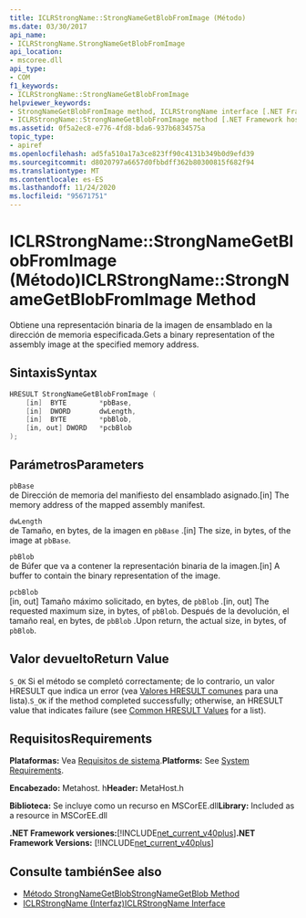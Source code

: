 ```yaml
---
title: ICLRStrongName::StrongNameGetBlobFromImage (Método)
ms.date: 03/30/2017
api_name:
- ICLRStrongName.StrongNameGetBlobFromImage
api_location:
- mscoree.dll
api_type:
- COM
f1_keywords:
- ICLRStrongName::StrongNameGetBlobFromImage
helpviewer_keywords:
- StrongNameGetBlobFromImage method, ICLRStrongName interface [.NET Framework hosting]
- ICLRStrongName::StrongNameGetBlobFromImage method [.NET Framework hosting]
ms.assetid: 0f5a2ec8-e776-4fd8-bda6-937b6834575a
topic_type:
- apiref
ms.openlocfilehash: ad5fa510a17a3ce823ff90c4131b349b0d9efd39
ms.sourcegitcommit: d8020797a6657d0fbbdff362b80300815f682f94
ms.translationtype: MT
ms.contentlocale: es-ES
ms.lasthandoff: 11/24/2020
ms.locfileid: "95671751"
---
```

# <a name="iclrstrongnamestrongnamegetblobfromimage-method"></a><span data-ttu-id="f5bdc-102">ICLRStrongName::StrongNameGetBlobFromImage (Método)</span><span class="sxs-lookup"><span data-stu-id="f5bdc-102">ICLRStrongName::StrongNameGetBlobFromImage Method</span></span>

<span data-ttu-id="f5bdc-103">Obtiene una representación binaria de la imagen de ensamblado en la dirección de memoria especificada.</span><span class="sxs-lookup"><span data-stu-id="f5bdc-103">Gets a binary representation of the assembly image at the specified memory address.</span></span>  
  
## <a name="syntax"></a><span data-ttu-id="f5bdc-104">Sintaxis</span><span class="sxs-lookup"><span data-stu-id="f5bdc-104">Syntax</span></span>  
  
```cpp  
HRESULT StrongNameGetBlobFromImage (  
    [in]  BYTE        *pbBase,  
    [in]  DWORD       dwLength,  
    [in]  BYTE        *pbBlob,  
    [in, out] DWORD   *pcbBlob  
);  
```  
  
## <a name="parameters"></a><span data-ttu-id="f5bdc-105">Parámetros</span><span class="sxs-lookup"><span data-stu-id="f5bdc-105">Parameters</span></span>  

 `pbBase`  
 <span data-ttu-id="f5bdc-106">de Dirección de memoria del manifiesto del ensamblado asignado.</span><span class="sxs-lookup"><span data-stu-id="f5bdc-106">[in] The memory address of the mapped assembly manifest.</span></span>  
  
 `dwLength`  
 <span data-ttu-id="f5bdc-107">de Tamaño, en bytes, de la imagen en `pbBase` .</span><span class="sxs-lookup"><span data-stu-id="f5bdc-107">[in] The size, in bytes, of the image at `pbBase`.</span></span>  
  
 `pbBlob`  
 <span data-ttu-id="f5bdc-108">de Búfer que va a contener la representación binaria de la imagen.</span><span class="sxs-lookup"><span data-stu-id="f5bdc-108">[in] A buffer to contain the binary representation of the image.</span></span>  
  
 `pcbBlob`  
 <span data-ttu-id="f5bdc-109">[in, out] Tamaño máximo solicitado, en bytes, de `pbBlob` .</span><span class="sxs-lookup"><span data-stu-id="f5bdc-109">[in, out] The requested maximum size, in bytes, of `pbBlob`.</span></span> <span data-ttu-id="f5bdc-110">Después de la devolución, el tamaño real, en bytes, de `pbBlob` .</span><span class="sxs-lookup"><span data-stu-id="f5bdc-110">Upon return, the actual size, in bytes, of `pbBlob`.</span></span>  
  
## <a name="return-value"></a><span data-ttu-id="f5bdc-111">Valor devuelto</span><span class="sxs-lookup"><span data-stu-id="f5bdc-111">Return Value</span></span>  

 <span data-ttu-id="f5bdc-112">`S_OK` Si el método se completó correctamente; de lo contrario, un valor HRESULT que indica un error (vea [Valores HRESULT comunes](/windows/win32/seccrypto/common-hresult-values) para una lista).</span><span class="sxs-lookup"><span data-stu-id="f5bdc-112">`S_OK` if the method completed successfully; otherwise, an HRESULT value that indicates failure (see [Common HRESULT Values](/windows/win32/seccrypto/common-hresult-values) for a list).</span></span>  
  
## <a name="requirements"></a><span data-ttu-id="f5bdc-113">Requisitos</span><span class="sxs-lookup"><span data-stu-id="f5bdc-113">Requirements</span></span>  

 <span data-ttu-id="f5bdc-114">**Plataformas:** Vea [Requisitos de sistema](../../get-started/system-requirements.md).</span><span class="sxs-lookup"><span data-stu-id="f5bdc-114">**Platforms:** See [System Requirements](../../get-started/system-requirements.md).</span></span>  
  
 <span data-ttu-id="f5bdc-115">**Encabezado:** Metahost. h</span><span class="sxs-lookup"><span data-stu-id="f5bdc-115">**Header:** MetaHost.h</span></span>  
  
 <span data-ttu-id="f5bdc-116">**Biblioteca:** Se incluye como un recurso en MSCorEE.dll</span><span class="sxs-lookup"><span data-stu-id="f5bdc-116">**Library:** Included as a resource in MSCorEE.dll</span></span>  
  
 <span data-ttu-id="f5bdc-117">**.NET Framework versiones:**[!INCLUDE[net_current_v40plus](../../../../includes/net-current-v40plus-md.md)]</span><span class="sxs-lookup"><span data-stu-id="f5bdc-117">**.NET Framework Versions:** [!INCLUDE[net_current_v40plus](../../../../includes/net-current-v40plus-md.md)]</span></span>  
  
## <a name="see-also"></a><span data-ttu-id="f5bdc-118">Consulte también</span><span class="sxs-lookup"><span data-stu-id="f5bdc-118">See also</span></span>

- [<span data-ttu-id="f5bdc-119">Método StrongNameGetBlob</span><span class="sxs-lookup"><span data-stu-id="f5bdc-119">StrongNameGetBlob Method</span></span>](iclrstrongname-strongnamegetblob-method.md)
- [<span data-ttu-id="f5bdc-120">ICLRStrongName (Interfaz)</span><span class="sxs-lookup"><span data-stu-id="f5bdc-120">ICLRStrongName Interface</span></span>](iclrstrongname-interface.md)
